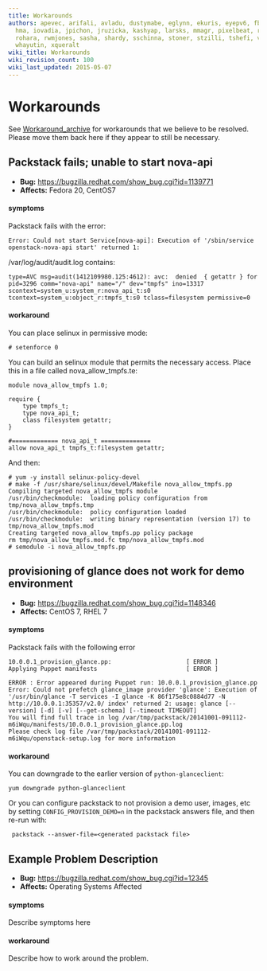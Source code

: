 ```yaml
---
title: Workarounds
authors: apevec, arifali, avladu, dustymabe, eglynn, ekuris, eyepv6, fbayhan, flaper87,
  hma, iovadia, jpichon, jruzicka, kashyap, larsks, mmagr, pixelbeat, rbowen, rdo,
  rohara, rwmjones, sasha, shardy, sschinna, stoner, stzilli, tshefi, vaneldik, weshayutin,
  whayutin, xqueralt
wiki_title: Workarounds
wiki_revision_count: 100
wiki_last_updated: 2015-05-07
---
```


# Workarounds

See [Workaround_archive](Workaround_archive) for workarounds that we believe to be resolved. Please move them back here if they appear to still be necessary.

## Packstack fails; unable to start nova-api

*   **Bug:** <https://bugzilla.redhat.com/show_bug.cgi?id=1139771>
*   **Affects:** Fedora 20, CentOS7

#### symptoms

Packstack fails with the error:

    Error: Could not start Service[nova-api]: Execution of '/sbin/service openstack-nova-api start' returned 1: 

/var/log/audit/audit.log contains:

    type=AVC msg=audit(1412109980.125:4612): avc:  denied  { getattr } for  pid=3296 comm="nova-api" name="/" dev="tmpfs" ino=13317 scontext=system_u:system_r:nova_api_t:s0 tcontext=system_u:object_r:tmpfs_t:s0 tclass=filesystem permissive=0

#### workaround

You can place selinux in permissive mode:

    # setenforce 0

You can build an selinux module that permits the necessary access. Place this in a file called nova_allow_tmpfs.te:

    module nova_allow_tmpfs 1.0;

    require {
        type tmpfs_t;
        type nova_api_t;
        class filesystem getattr;
    }

    #============= nova_api_t ==============
    allow nova_api_t tmpfs_t:filesystem getattr;

And then:

    # yum -y install selinux-policy-devel
    # make -f /usr/share/selinux/devel/Makefile nova_allow_tmpfs.pp
    Compiling targeted nova_allow_tmpfs module
    /usr/bin/checkmodule:  loading policy configuration from tmp/nova_allow_tmpfs.tmp
    /usr/bin/checkmodule:  policy configuration loaded
    /usr/bin/checkmodule:  writing binary representation (version 17) to tmp/nova_allow_tmpfs.mod
    Creating targeted nova_allow_tmpfs.pp policy package
    rm tmp/nova_allow_tmpfs.mod.fc tmp/nova_allow_tmpfs.mod
    # semodule -i nova_allow_tmpfs.pp

## provisioning of glance does not work for demo environment

*   **Bug:** <https://bugzilla.redhat.com/show_bug.cgi?id=1148346>
*   **Affects:** CentOS 7, RHEL 7

#### symptoms

Packstack fails with the following error

    10.0.0.1_provision_glance.pp:                     [ ERROR ]             
    Applying Puppet manifests                         [ ERROR ]

    ERROR : Error appeared during Puppet run: 10.0.0.1_provision_glance.pp
    Error: Could not prefetch glance_image provider 'glance': Execution of '/usr/bin/glance -T services -I glance -K 86f175e8c0884d77 -N http://10.0.0.1:35357/v2.0/ index' returned 2: usage: glance [--version] [-d] [-v] [--get-schema] [--timeout TIMEOUT]
    You will find full trace in log /var/tmp/packstack/20141001-091112-m6iWqu/manifests/10.0.0.1_provision_glance.pp.log
    Please check log file /var/tmp/packstack/20141001-091112-m6iWqu/openstack-setup.log for more information

#### workaround

You can downgrade to the earlier version of `python-glanceclient`:

    yum downgrade python-glanceclient

Or you can configure packstack to not provision a demo user, images, etc by setting `CONFIG_PROVISION_DEMO=n` in the packstack answers file, and then re-run with:

     packstack --answer-file=<generated packstack file>

## Example Problem Description

*   **Bug:** <https://bugzilla.redhat.com/show_bug.cgi?id=12345>
*   **Affects:** Operating Systems Affected

#### symptoms

Describe symptoms here

#### workaround

Describe how to work around the problem.
